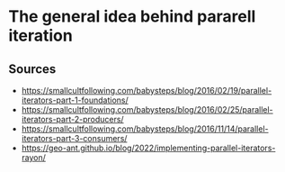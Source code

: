# The general idea behind pararell iteration

## Sources

- https://smallcultfollowing.com/babysteps/blog/2016/02/19/parallel-iterators-part-1-foundations/
- https://smallcultfollowing.com/babysteps/blog/2016/02/25/parallel-iterators-part-2-producers/
- https://smallcultfollowing.com/babysteps/blog/2016/11/14/parallel-iterators-part-3-consumers/
- https://geo-ant.github.io/blog/2022/implementing-parallel-iterators-rayon/
